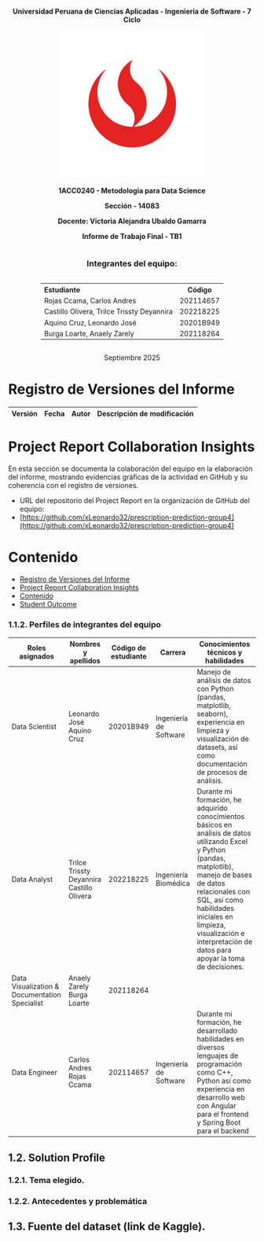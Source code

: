 <body>
    <div style="text-align: center; font-weight: bolder">
        <p>Universidad Peruana de Ciencias Aplicadas - Ingeniería de Software - 7 Ciclo</p>
        <img src="assets/0.cover/logo-upc.png" alt="logo of UPC"/>
        <p>1ACC0240 - Metodologia para Data Science</p>
        <p>Sección - 14083</p>
        <p>Docente: Victoria Alejandra Ubaldo Gamarra</p>   
        <p>Informe de Trabajo Final - TB1<p>
    </div>
    <div style="text-align: center; display: flex; flex-direction: column; align-items: center">
        <h3 style="font-weight: bolder">Integrantes del equipo:</h3>
        <table style="width: fit-content">
            <tr>
                <th style="text-align:start;">Estudiante</th>
                <th style="text-align:center;">Código</th>
            </tr>
            <tr>
                <td style="text-align:start;">Rojas Ccama, Carlos Andres</td>
                <td>202114657</td>
            </tr>
            <tr>
                <td style="text-align:start;">Castillo Olivera, Trilce Trissty Deyannira</td>
                <td>202218225</td>
            </tr>
            <tr>
                <td style="text-align:start;">Aquino Cruz, Leonardo José</td>
                <td>20201B949</td>
            </tr>
            <tr>
                <td style="text-align:start;">Burga Loarte, Anaely Zarely</td>
                <td>202118264</td>
        </table>
    </div>
    <p style="text-align: center">Septiembre 2025</p>
</body>

<div style="page-break-before: always"></div>


# Registro de Versiones del Informe

| Versión | Fecha      | Autor                             | Descripción de modificación |
|---------|------------|-----------------------------------|-----------------------------|

<div style="page-break-before: always"></div>

# Project Report Collaboration Insights

En esta sección se documenta la colaboración del equipo en la elaboración del informe, mostrando evidencias gráficas de la actividad en GitHub y su coherencia con el registro de versiones.

* URL del repositorio del Project Report en la organización de GitHub del equipo:
* [https://github.com/xLeonardo32/prescription-prediction-group4](https://github.com/xLeonardo32/prescription-prediction-group4)

<div style="page-break-before: always"></div>

# Contenido

<!-- TOC -->
* [Registro de Versiones del Informe](#registro-de-versiones-del-informe)
* [Project Report Collaboration Insights](#project-report-collaboration-insights)
* [Contenido](#contenido)
* [Student Outcome](#student-outcome)



### 1.1.2. Perfiles de integrantes del equipo

| Roles asignados                                                                      | Nombres y apellidos              | Código de estudiante | Carrera                | Conocimientos técnicos y habilidades                                                                                                                                                                                                                                                                                                |
|---------------------------------------------------------------------------------------------|----------------------------------|----------------------|------------------------|-------------------------------------------------------------------------------------------------------------------------------------------------------------------------------------------------------------------------------------------------------------------------------------------------------------------------------------|
| Data Scientist  | Leonardo José Aquino Cruz | 20201B949 | Ingeniería de Software | Manejo de análisis de datos con Python (pandas, matplotlib, seaborn), experiencia en limpieza y visualización de datasets, así como documentación de procesos de análisis.
| Data Analyst | Trilce Trissty Deyannira Castillo Olivera | 202218225 | Ingeniería Biomédica | Durante mi formación, he adquirido conocimientos básicos en análisis de datos utilizando Excel y Python (pandas, matplotlib), manejo de bases de datos relacionales con SQL, así como habilidades iniciales en limpieza, visualización e interpretación de datos para apoyar la toma de decisiones.
| Data Visualization & Documentation Specialist | Anaely Zarely Burga Loarte | 202118264 | 
| Data Engineer | Carlos Andres Rojas Ccama | 202114657 | Ingeniería de Software | Durante mi formación, he desarrollado habilidades en diversos lenguajes de programación como C++, Python así como experiencia en desarrollo web con Angular para el frontend y Spring Boot para el backend |

## 1.2. Solution Profile

### 1.2.1. Tema elegido.

### 1.2.2. Antecedentes y problemática

## 1.3. Fuente del dataset (link de Kaggle).

